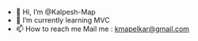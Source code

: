 - 👋 Hi, I’m @Kalpesh-Map
- 🌱 I’m currently learning MVC
- 📫 How to reach me Mail me : kmapelkar@gmail.com

<!---
Kalpesh-Map/Kalpesh-Map is a ✨ special ✨ repository because its `README.md` (this file) appears on your GitHub profile.
You can click the Preview link to take a look at your changes.
--->
